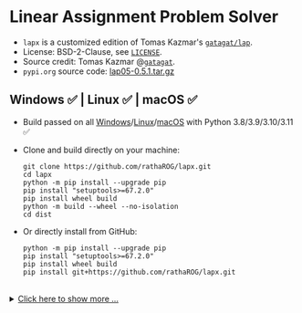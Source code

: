 # Linear Assignment Problem Solver

* `lapx` is a customized edition of Tomas Kazmar's [`gatagat/lap`](https://github.com/gatagat/lap).
* License: BSD-2-Clause, see [`LICENSE`](LICENSE).
* Source credit: Tomas Kazmar @[`gatagat`](https://github.com/gatagat).
* `pypi.org` source code: [lap05-0.5.1.tar.gz](https://files.pythonhosted.org/packages/05/71/5531017a60f5028c87ce34514f2b55d35a2999f6c6e587d1f56e6ee78b10/lap05-0.5.1.tar.gz)


## Windows ✅ | Linux ✅ | macOS ✅

* Build passed on all [Windows](https://github.com/rathaROG/lapx/actions/workflows/build_win.yaml)/[Linux](https://github.com/rathaROG/lapx/actions/workflows/build_linux.yaml)/[macOS](https://github.com/rathaROG/lapx/actions/workflows/build_mac.yaml) with Python 3.8/3.9/3.10/3.11 ✅

* Clone and build directly on your machine:

  ```
  git clone https://github.com/rathaROG/lapx.git
  cd lapx
  python -m pip install --upgrade pip
  pip install "setuptools>=67.2.0"
  pip install wheel build
  python -m build --wheel --no-isolation
  cd dist
  ```

* Or directly install from GitHub:

  ```
  python -m pip install --upgrade pip
  pip install "setuptools>=67.2.0"
  pip install wheel build
  pip install git+https://github.com/rathaROG/lapx.git
  ```

<br />

<details><summary><ins>Click here to show more ...</ins></summary>

<br />

lap: Linear Assignment Problem solver
=====================================

**lap** is a [linear assignment
problem](https://en.wikipedia.org/wiki/Assignment_problem) solver using
Jonker-Volgenant algorithm for dense (LAPJV [1]) or sparse (LAPMOD [2])
matrices.

Both algorithms are implemented from scratch based solely on the papers [1,2]
and the public domain Pascal implementation provided by A. Volgenant [3].

In my tests the LAPMOD implementation seems to be faster than the LAPJV
implementation for matrices with a side of more than ~5000 and with less than
50% finite coefficients.

[1] R. Jonker and A. Volgenant, "A Shortest Augmenting Path Algorithm for Dense
and Sparse Linear Assignment Problems", Computing 38, 325-340 (1987)<br>
[2] A. Volgenant, "Linear and Semi-Assignment Problems: A Core Oriented
Approach", Computer Ops Res. 23, 917-932 (1996)<br>
[3] http://www.assignmentproblems.com/LAPJV.htm


### Usage

```
cost, x, y = lap.lapjv(C)
```

The function `lapjv(C)` returns the assignment cost (`cost`) and two arrays, `x, y`. If cost matrix `C` has shape N x M, then `x` is a size-N array specifying to which column is row is assigned, and `y` is a size-M array specifying to which row each column is assigned. For example, an output of `x = [1, 0]` indicates that row 0 is assigned to column 1 and row 1 is assigned to column 0. Similarly, an output of `x = [2, 1, 0]` indicates that row 0 is assigned to column 2, row 1 is assigned to column 1, and row 2 is assigned to column 0.

Note that this function *does not* return the assignment matrix (as done by scipy's [`linear_sum_assignment`](https://docs.scipy.org/doc/scipy-0.18.1/reference/generated/scipy.optimize.linear_sum_assignment.html) and lapsolver's [`solve dense`](https://github.com/cheind/py-lapsolver)). The assignment matrix can be constructed from `x` as follows:
```
A = np.zeros((N, M))
for i in range(N):
    A[i, x[i]] = 1
```
Equivalently, we could construct the assignment matrix from `y`:
```
A = np.zeros((N, M))
for j in range(M):
    A[y[j], j] = 1
```

Finally, note that the outputs are redundant: we can construct `x` from `y`, and vise versa:
```
x = [np.where(y == i)[0][0] for i in range(N)]
y = [np.where(x == j)[0][0] for j in range(M)]
```

</details>
